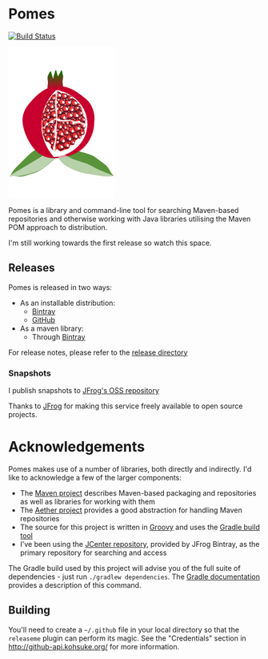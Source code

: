 # Pomes

[![Build Status](https://travis-ci.org/pomes/pomes.svg?branch=master)](https://travis-ci.org/pomes/pomes)

![Pomes logo - a pomegranate](https://github.com/pomes/pomes/blob/master/resources/logo/pomegranate-300px.png)

Pomes is a library and command-line tool for searching Maven-based repositories and otherwise working with
Java libraries utilising the Maven POM approach to distribution.

I'm still working towards the first release so watch this space.

## Releases
Pomes is released in two ways:

* As an installable distribution:
    * [Bintray](https://bintray.com/pomes/Release)
    * [GitHub](https://github.com/pomes/pomes/releases)
* As a maven library:
    * Through [Bintray](https://bintray.com/pomes/pomes)

For release notes, please refer to the [release directory](https://github.com/pomes/pomes/tree/master/release)

### Snapshots
I publish snapshots to [JFrog's OSS repository](https://oss.jfrog.org/webapp/#/artifacts/browse/simple/General/oss-snapshot-local/com/github/pomes)

Thanks to [JFrog](https://www.jfrog.com/) for making this service freely available to open source projects.

# Acknowledgements
Pomes makes use of a number of libraries, both directly and indirectly. I'd like to acknowledge a few of the larger
components:

* The [Maven project](http://maven.apache.org/) describes Maven-based packaging and repositories as well as libraries for working with them
* The [Aether project](http://www.eclipse.org/aether/) provides a good abstraction for handling Maven repositories
* The source for this project is written in [Groovy](http://groovy-lang.org/) and uses the [Gradle build tool](http://gradle.org/)
* I've been using the [JCenter repository](http://jcenter.bintray.com/), provided by JFrog Bintray, as the primary repository for searching and access

The Gradle build used by this project will advise you of the full suite of dependencies -
just run `./gradlew dependencies`. The [Gradle documentation](https://docs.gradle.org/current/userguide/tutorial_gradle_command_line.html#sec:listing_dependencies)
provides a description of this command.

## Building

You'll need to create a `~/.github` file in your local directory so that the `releaseme` plugin can perform
its magic. See the "Credentials" section in <http://github-api.kohsuke.org/> for more information.
